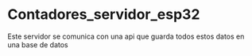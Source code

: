 # Contadores_servidor_esp32
Este servidor se comunica con una api que guarda todos estos datos en una base de datos
